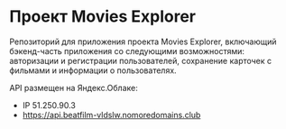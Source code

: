 # Проект Movies Explorer

Репозиторий для приложения проекта Movies Explorer, включающий бэкенд-часть приложения со следующими возможностями: авторизации и регистрации пользователей, сохранение карточек с фильмами и информации о пользователях.
  
API размещен на Яндекс.Облаке:
- IP 51.250.90.3
- https://api.beatfilm-vldslw.nomoredomains.club
